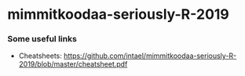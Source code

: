 # mimmitkoodaa-seriously-R-2019

### Some useful links

- Cheatsheets: https://github.com/intael/mimmitkoodaa-seriously-R-2019/blob/master/cheatsheet.pdf

